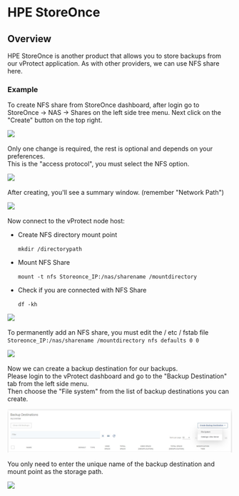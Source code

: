 # HPE StoreOnce

## Overview

HPE StoreOnce is another product that allows you to store backups from our vProtect application. As with other providers, we can use NFS share here.

### Example

To create NFS share from StoreOnce dashboard, after login go to StoreOnce -&gt; NAS -&gt; Shares on the left side tree menu. Next click on the "Create" button on the top right.

![](../../../.gitbook/assets/deduplication-appliances-storeonce-nfs-share.jpg)

Only one change is required, the rest is optional and depends on your preferences.  
This is the "access protocol", you must select the NFS option.

![](../../../.gitbook/assets/deduplication-appliances-storeonce-nfs-share-2.jpg)

After creating, you'll see a summary window. \(remember "Network Path"\)

![](../../../.gitbook/assets/deduplication-appliances-storeonce-nfs-share-3.jpg)

Now connect to the vProtect node host:

* Create NFS directory mount point

  `mkdir /directorypath`

* Mount NFS Share

  `mount -t nfs Storeonce_IP:/nas/sharename /mountdirectory`

* Check if you are connected with NFS Share

  `df -kh`

![](../../../.gitbook/assets/deduplication-appliances-storeonce-vprotect-nfs.jpg)

To permanently add an NFS share, you must edit the / etc / fstab file  
`Storeonce_IP:/nas/sharename /mountdirectory nfs defaults 0 0`

![](../../../.gitbook/assets/deduplication-appliances-storeonce-vprotect-nfs-2.jpg)

Now we can create a backup destination for our backups.  
Please login to the vProtect dashboard and go to the "Backup Destination" tab from the left side menu.  
Then choose the "File system" from the list of backup destinations you can create.

![](../../../.gitbook/assets/backup-destinations-file-system%20%281%29%20%281%29%20%281%29.jpg)

You only need to enter the unique name of the backup destination and mount point as the storage path.

![](../../../.gitbook/assets/backup-destinations-file-system-nfs-mount%20%282%29%20%282%29.jpg)

